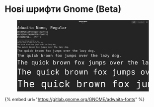 # Нові шрифти Gnome (Beta)

<figure><img src="../../.gitbook/assets/image.png" alt=""><figcaption></figcaption></figure>

{% embed url="https://gitlab.gnome.org/GNOME/adwaita-fonts" %}
